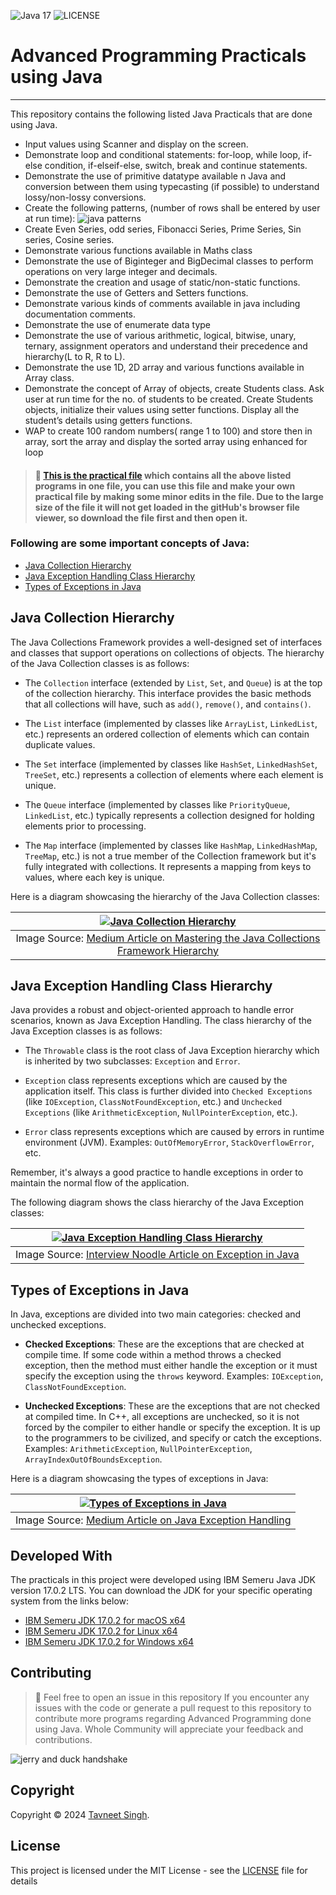 ![Java 17](https://img.shields.io/badge/Java-17.0.2_LTS-blue)
![LICENSE](https://img.shields.io/badge/License-MIT-green)
# Advanced Programming Practicals using Java
***
This repository contains the following listed Java Practicals that are done using Java.

- Input values using Scanner and display on the screen.
- Demonstrate loop and conditional statements: for-loop, while loop, if-else condition, if-elseif-else, switch, break and continue statements. 
- Demonstrate the use of primitive datatype available n Java and conversion between them using typecasting (if possible) to understand lossy/non-lossy conversions.
- Create the following patterns, (number of rows shall be entered by user at run time):
  ![java patterns](ProjectImages/img.png)
- Create Even Series, odd series, Fibonacci Series, Prime Series, Sin series, Cosine series. 
- Demonstrate various functions available in Maths class 
- Demonstrate the use of Biginteger and BigDecimal classes to perform operations on very large integer and decimals. 
- Demonstrate the creation and usage of static/non-static functions. 
- Demonstrate the use of Getters and Setters functions. 
- Demonstrate various kinds of comments available in java including documentation comments. 
- Demonstrate the use of enumerate data type 
- Demonstrate the use of various arithmetic, logical, bitwise, unary, ternary, assignment operators and understand their precedence and hierarchy(L to R, R to L). 
- Demonstrate the use 1D, 2D array and various functions available in Array class. 
- Demonstrate the concept of Array of objects, create Students class. Ask user at run time for the no. of students to be created. Create Students objects, initialize their values using setter functions. Display all the student’s details using getters functions. 
- WAP to create 100 random numbers( range 1 to 100) and store then in array, sort the array and display the sorted array using enhanced for loop

> #### :page_facing_up: [This is the practical file](Practical%20File/Advanced%20Programming%20Lab%20Programs%20By%20Tavneet%20singh.docx) which contains all the above listed programs in one file, you can use this file and make your own practical file by making some minor edits in the file. Due to the large size of the file it will not get loaded in the gitHub's browser file viewer, so download the file first and then open it.

### Following are some important concepts of Java:
- [Java Collection Hierarchy](#java-collection-hierarchy)
- [Java Exception Handling Class Hierarchy](#java-exception-handling-class-hierarchy)
- [Types of Exceptions in Java](#types-of-exceptions-in-java)

## Java Collection Hierarchy

The Java Collections Framework provides a well-designed set of interfaces and classes that support operations on collections of objects. The hierarchy of the Java Collection classes is as follows:

- The `Collection` interface (extended by `List`, `Set`, and `Queue`) is at the top of the collection hierarchy. This interface provides the basic methods that all collections will have, such as `add()`, `remove()`, and `contains()`.

- The `List` interface (implemented by classes like `ArrayList`, `LinkedList`, etc.) represents an ordered collection of elements which can contain duplicate values.

- The `Set` interface (implemented by classes like `HashSet`, `LinkedHashSet`, `TreeSet`, etc.) represents a collection of elements where each element is unique.

- The `Queue` interface (implemented by classes like `PriorityQueue`, `LinkedList`, etc.) typically represents a collection designed for holding elements prior to processing.

- The `Map` interface (implemented by classes like `HashMap`, `LinkedHashMap`, `TreeMap`, etc.) is not a true member of the Collection framework but it's fully integrated with collections. It represents a mapping from keys to values, where each key is unique.

Here is a diagram showcasing the hierarchy of the Java Collection classes:

|                                 <a href="ProjectImages/java-collection-hierarchy.png" target="_blank">![Java Collection Hierarchy](ProjectImages/java-collection-hierarchy.png)</a>                                  |
|:--------------------------------------------------------------------------------------------------------------------------------------------------------------------------------------------------------------------:|
| Image Source: [Medium Article on Mastering the Java Collections Framework Hierarchy](https://medium.com/@mbanaee61/mastering-the-java-collections-framework-hierarchy-with-java-code-and-junit-testing-ab2eb87746ed) |

## Java Exception Handling Class Hierarchy

Java provides a robust and object-oriented approach to handle error scenarios, known as Java Exception Handling. The class hierarchy of the Java Exception classes is as follows:

- The `Throwable` class is the root class of Java Exception hierarchy which is inherited by two subclasses: `Exception` and `Error`.

- `Exception` class represents exceptions which are caused by the application itself. This class is further divided into `Checked Exceptions` (like `IOException`, `ClassNotFoundException`, etc.) and `Unchecked Exceptions` (like `ArithmeticException`, `NullPointerException`, etc.).

- `Error` class represents exceptions which are caused by errors in runtime environment (JVM). Examples: `OutOfMemoryError`, `StackOverflowError`, etc.

Remember, it's always a good practice to handle exceptions in order to maintain the normal flow of the application.

The following diagram shows the class hierarchy of the Java Exception classes:

| <a href="ProjectImages/java-exception-handling-class-hierarchy-diagram.png" target="_blank">![Java Exception Handling Class Hierarchy](ProjectImages/java-exception-handling-class-hierarchy-diagram.png)</a> |
|:-------------------------------------------------------------------------------------------------------------------------------------------------------------------------------------------------------------:|
|                                           Image Source: [Interview Noodle Article on Exception in Java](https://interviewnoodle.com/exception-in-java-89a0b41e0c45)                                           |

## Types of Exceptions in Java

In Java, exceptions are divided into two main categories: checked and unchecked exceptions.

- **Checked Exceptions**: These are the exceptions that are checked at compile time. If some code within a method throws a checked exception, then the method must either handle the exception or it must specify the exception using the `throws` keyword. Examples: `IOException`, `ClassNotFoundException`.

- **Unchecked Exceptions**: These are the exceptions that are not checked at compiled time. In C++, all exceptions are unchecked, so it is not forced by the compiler to either handle or specify the exception. It is up to the programmers to be civilized, and specify or catch the exceptions. Examples: `ArithmeticException`, `NullPointerException`, `ArrayIndexOutOfBoundsException`.

Here is a diagram showcasing the types of exceptions in Java:

| <a href="ProjectImages/types-of-exception-in-java.png" target="_blank">![Types of Exceptions in Java](ProjectImages/types-of-exception-in-java.png)</a> |
|:-------------------------------------------------------------------------------------------------------------------------------------------------------:|
|            Image Source: [Medium Article on Java Exception Handling](https://medium.com/@bhavyasri9177/java-exception-handling-3b751904f41)             |

## Developed With

The practicals in this project were developed using IBM Semeru Java JDK version 17.0.2 LTS. You can download the JDK for your specific operating system from the links below:

- [IBM Semeru JDK 17.0.2 for macOS x64](https://github.com/ibmruntimes/semeru17-binaries/releases/download/jdk-17.0.2%2B8_openj9-0.30.0/ibm-semeru-open-jdk_x64_mac_17.0.2_8_openj9-0.30.0.tar.gz)
- [IBM Semeru JDK 17.0.2 for Linux x64](https://github.com/ibmruntimes/semeru17-binaries/releases/download/jdk-17.0.2%2B8_openj9-0.30.0/ibm-semeru-open-jdk_x64_linux_17.0.2_8_openj9-0.30.0.tar.gz)
- [IBM Semeru JDK 17.0.2 for Windows x64](https://github.com/ibmruntimes/semeru17-binaries/releases/download/jdk-17.0.2%2B8_openj9-0.30.0/ibm-semeru-open-jdk_x64_windows_17.0.2_8_openj9-0.30.0.zip)



## Contributing
>  :handshake: Feel free to open an issue in this repository If you encounter any issues with the code or generate a pull request to this repository to contribute more programs regarding Advanced Programming done using Java. Whole Community will appreciate your feedback and contributions.

![jerry and duck handshake](https://tenor.com/en-GB/view/tom-and-jerry-jerry-the-mouse-jerry-shake-hands-handshake-gif-17827738.gif)

## Copyright
Copyright © 2024 [Tavneet Singh](https://github.com/Tavneetsingh01).

## License
This project is licensed under the MIT License - see the [LICENSE](LICENSE) file for details
 
